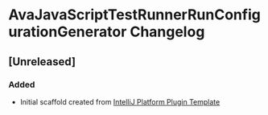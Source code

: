 <!-- Keep a Changelog guide -> https://keepachangelog.com -->

# AvaJavaScriptTestRunnerRunConfigurationGenerator Changelog

## [Unreleased]
### Added
- Initial scaffold created from [IntelliJ Platform Plugin Template](https://github.com/JetBrains/intellij-platform-plugin-template)
